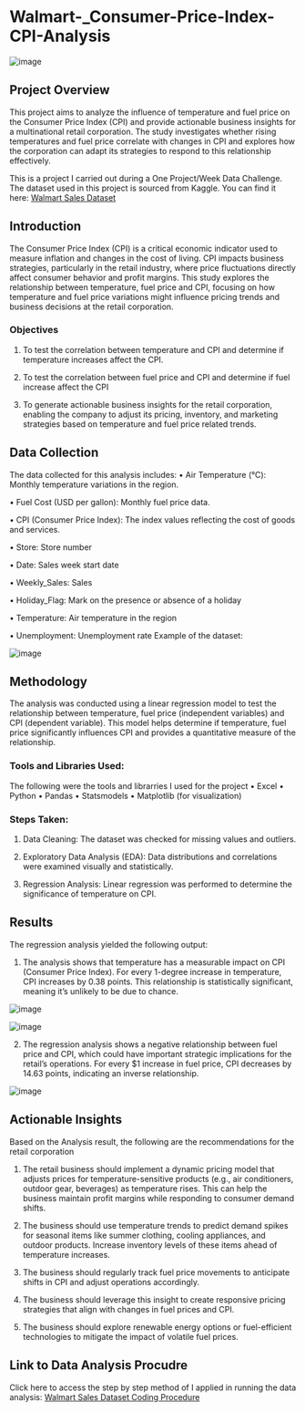 # Walmart-_Consumer-Price-Index-CPI-Analysis

![image](https://github.com/user-attachments/assets/f873e623-79bb-480d-80e3-aa92cfa17586)


## Project Overview
This project aims to analyze the influence of temperature and fuel price on the Consumer Price Index (CPI) and provide actionable business insights for a multinational retail corporation. The study investigates whether rising temperatures and fuel price correlate with changes in CPI and explores how the corporation can adapt its strategies to respond to this relationship effectively.

This is a project I carried out during a One Project/Week Data Challenge. The dataset used in this project is sourced from Kaggle. 
You can find it here: [Walmart Sales Dataset](https://www.kaggle.com/datasets/mikhail1681/walmart-sales)

## Introduction
The Consumer Price Index (CPI) is a critical economic indicator used to measure inflation and changes in the cost of living. CPI impacts business strategies, particularly in the retail industry, where price fluctuations directly affect consumer behavior and profit margins. This study explores the relationship between temperature, fuel price and CPI, focusing on how temperature and fuel price variations might influence pricing trends and business decisions at the retail corporation.

### Objectives
1. To test the correlation between temperature and CPI and determine if temperature increases affect the CPI.

2. To test the correlation between fuel price and CPI and determine if fuel increase affect the CPI

3. To generate actionable business insights for the retail corporation, enabling the company to adjust its pricing, inventory, and marketing strategies based on temperature and fuel price related trends.

## Data Collection
The data collected for this analysis includes:
• Air Temperature (°C): Monthly temperature variations in the region.

• Fuel Cost (USD per gallon): Monthly fuel price data.

•	CPI (Consumer Price Index): The index values reflecting the cost of goods and services.

•	Store: Store number

•	Date: Sales week start date

•	Weekly_Sales: Sales

•	Holiday_Flag: Mark on the presence or absence of a holiday

•	Temperature: Air temperature in the region

•	Unemployment: Unemployment rate
Example of the dataset:
 
![image](https://github.com/user-attachments/assets/c02f36eb-d07b-46d0-bd3c-6764db30bdd8)


## Methodology

The analysis was conducted using a linear regression model to test the relationship between temperature, fuel price (independent variables) and CPI (dependent variable). This model helps determine if temperature, fuel price significantly influences CPI and provides a quantitative measure of the relationship.

### Tools and Libraries Used:
The following were the tools and librarries I used for the project
•	Excel
•	Python
•	Pandas
•	Statsmodels
•	Matplotlib (for visualization)

### Steps Taken:
1.	Data Cleaning: The dataset was checked for missing values and outliers.

2.	Exploratory Data Analysis (EDA): Data distributions and correlations were examined visually and statistically.

3.	Regression Analysis: Linear regression was performed to determine the significance of temperature on CPI.

## Results
The regression analysis yielded the following output:

1. The analysis shows that temperature has a measurable impact on CPI (Consumer Price Index). For every 1-degree increase in temperature, CPI increases by 0.38 points. This relationship is statistically significant, meaning it’s unlikely to be due to chance.

![image](https://github.com/user-attachments/assets/d0723e55-e274-490b-8ecf-21c4e4a71373)


![image](https://github.com/user-attachments/assets/16d6f5f3-97da-4572-a45e-eb2e68dd80f4)

2. The regression analysis shows a negative relationship between fuel price and CPI, which could have important strategic implications for the retail’s operations. For every $1 increase in fuel price, CPI decreases by 14.63 points, indicating an inverse relationship.

![image](https://github.com/user-attachments/assets/4aa1b51f-ca3d-4f2e-be76-a5095b77f100)


## Actionable Insights
Based on the Analysis result, the following are the recommendations for the retail corporation

1.	The retail business should implement a dynamic pricing model that adjusts prices for temperature-sensitive products (e.g., air conditioners, outdoor gear, beverages) as temperature rises. This can help the business maintain profit margins while responding to consumer demand shifts.

2.	The business should use temperature trends to predict demand spikes for seasonal items like summer clothing, cooling appliances, and outdoor products. Increase inventory levels of these items ahead of temperature increases.

3.	The business should regularly track fuel price movements to anticipate shifts in CPI and adjust operations accordingly.

4.	The business should leverage this insight to create responsive pricing strategies that align with changes in fuel prices and CPI.

5.	The business should explore renewable energy options or fuel-efficient technologies to mitigate the impact of volatile fuel prices.

## Link to Data Analysis Procudre 
Click here to access the step by step method of I applied in running the data analysis: [Walmart Sales Dataset Coding Procedure](http://localhost:8888/lab/tree/Walmart.ipynb)


